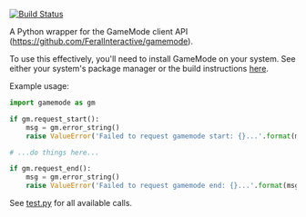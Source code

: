 [![Build Status](https://travis-ci.org/aforren1/pygamemode.svg?branch=master)](https://travis-ci.org/aforren1/pygamemode)

A Python wrapper for the GameMode client API (https://github.com/FeralInteractive/gamemode).

To use this effectively, you'll need to install GameMode on your system. See either your system's package manager or the build instructions [here](https://github.com/FeralInteractive/gamemode/blob/master/README.md#development-).

Example usage:

```python
import gamemode as gm

if gm.request_start():
    msg = gm.error_string()
    raise ValueError('Failed to request gamemode start: {}...'.format(msg))

# ...do things here...

if gm.request_end():
    msg = gm.error_string()
    raise ValueError('Failed to request gamemode end: {}...'.format(msg))
```

See [test.py](https://github.com/aforren1/pygamemode/blob/master/test.py) for all available calls.
